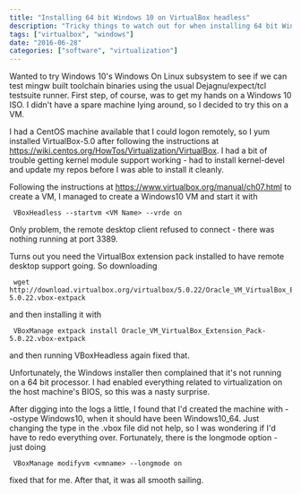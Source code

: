 ```yaml
---
title: "Installing 64 bit Windows 10 on VirtualBox headless"
description: "Tricky things to watch out for when installing 64 bit Windows 10 on VirtualBox headless"
tags: ["virtualbox", "windows"]
date: "2016-06-28"
categories: ["software", "virtualization"]
---
```


Wanted to try Windows 10's Windows On Linux subsystem to see if we can test mingw built toolchain binaries using the usual Dejagnu/expect/tcl testsuite runner. First step, of course, was to get my hands on a Windows 10 ISO. I didn't have a spare machine lying around, so I decided to try this on a VM.

I had a CentOS machine available that I could logon remotely, so I yum installed VirtualBox-5.0 after following the instructions at https://wiki.centos.org/HowTos/Virtualization/VirtualBox. I had a bit of trouble getting kernel module support working - had to install kernel-devel and update my repos before I was able to install it cleanly.

Following the instructions at https://www.virtualbox.org/manual/ch07.html to create a VM, I managed to create a Windows10 VM and start it with

     VBoxHeadless --startvm <VM Name> --vrde on
     
Only problem, the remote desktop client refused to connect - there was nothing running at port 3389.

Turns out you need the VirtualBox extension pack installed to have remote desktop support going. So downloading

     wget http://download.virtualbox.org/virtualbox/5.0.22/Oracle_VM_VirtualBox_Extension_Pack-5.0.22.vbox-extpack

and then installing it with
    
     VBoxManage extpack install Oracle_VM_VirtualBox_Extension_Pack-5.0.22.vbox-extpack
     
and then running VBoxHeadless again fixed that.

Unfortunately, the Windows installer then complained that it's not running on a 64 bit processor. I had enabled everything related to virtualization on the host machine's BIOS, so this was a nasty surprise.

After digging into the logs a little, I found that I'd created the machine with --ostype Windows10, when it should have been Windows10_64. Just changing the type in the .vbox file did not help, so I was wondering if I'd have to redo everything over. Fortunately, there is the longmode option - just doing
    
     VBoxManage modifyvm <vmname> --longmode on
     
fixed that for me. After that, it was all smooth sailing.

